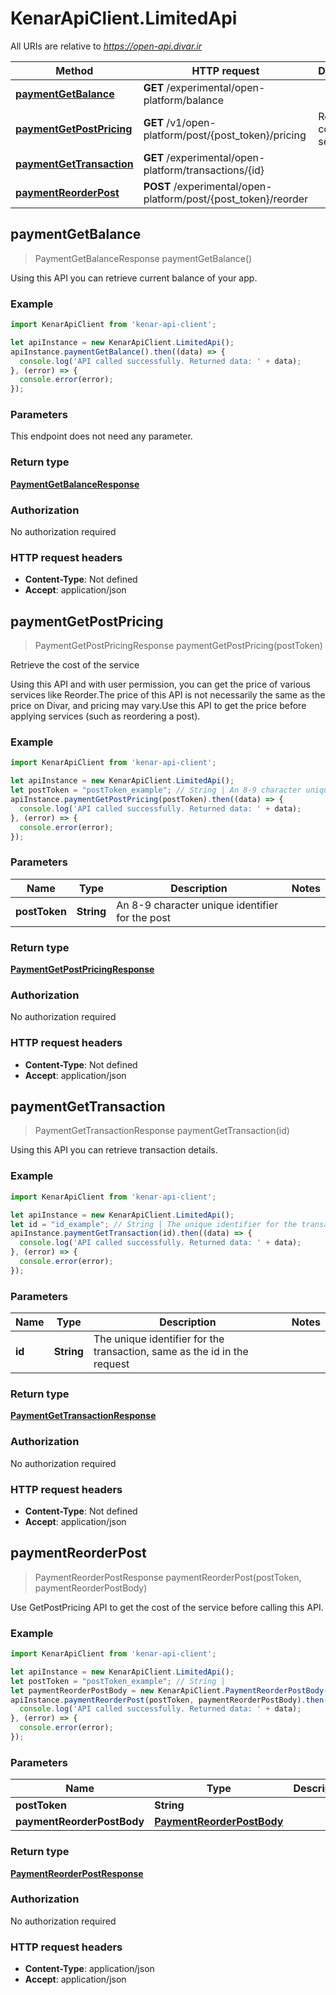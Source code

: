 # KenarApiClient.LimitedApi

All URIs are relative to *https://open-api.divar.ir*

Method | HTTP request | Description
------------- | ------------- | -------------
[**paymentGetBalance**](LimitedApi.md#paymentGetBalance) | **GET** /experimental/open-platform/balance | 
[**paymentGetPostPricing**](LimitedApi.md#paymentGetPostPricing) | **GET** /v1/open-platform/post/{post_token}/pricing | Retrieve the cost of the service
[**paymentGetTransaction**](LimitedApi.md#paymentGetTransaction) | **GET** /experimental/open-platform/transactions/{id} | 
[**paymentReorderPost**](LimitedApi.md#paymentReorderPost) | **POST** /experimental/open-platform/post/{post_token}/reorder | 



## paymentGetBalance

> PaymentGetBalanceResponse paymentGetBalance()



Using this API you can retrieve current balance of your app.

### Example

```javascript
import KenarApiClient from 'kenar-api-client';

let apiInstance = new KenarApiClient.LimitedApi();
apiInstance.paymentGetBalance().then((data) => {
  console.log('API called successfully. Returned data: ' + data);
}, (error) => {
  console.error(error);
});

```

### Parameters

This endpoint does not need any parameter.

### Return type

[**PaymentGetBalanceResponse**](PaymentGetBalanceResponse.md)

### Authorization

No authorization required

### HTTP request headers

- **Content-Type**: Not defined
- **Accept**: application/json


## paymentGetPostPricing

> PaymentGetPostPricingResponse paymentGetPostPricing(postToken)

Retrieve the cost of the service

Using this API and with user permission, you can get the price of various services like Reorder.The price of this API is not necessarily the same as the price on Divar, and pricing may vary.Use this API to get the price before applying services (such as reordering a post).

### Example

```javascript
import KenarApiClient from 'kenar-api-client';

let apiInstance = new KenarApiClient.LimitedApi();
let postToken = "postToken_example"; // String | An 8-9 character unique identifier for the post
apiInstance.paymentGetPostPricing(postToken).then((data) => {
  console.log('API called successfully. Returned data: ' + data);
}, (error) => {
  console.error(error);
});

```

### Parameters


Name | Type | Description  | Notes
------------- | ------------- | ------------- | -------------
 **postToken** | **String**| An 8-9 character unique identifier for the post | 

### Return type

[**PaymentGetPostPricingResponse**](PaymentGetPostPricingResponse.md)

### Authorization

No authorization required

### HTTP request headers

- **Content-Type**: Not defined
- **Accept**: application/json


## paymentGetTransaction

> PaymentGetTransactionResponse paymentGetTransaction(id)



Using this API you can retrieve transaction details.

### Example

```javascript
import KenarApiClient from 'kenar-api-client';

let apiInstance = new KenarApiClient.LimitedApi();
let id = "id_example"; // String | The unique identifier for the transaction, same as the id in the request
apiInstance.paymentGetTransaction(id).then((data) => {
  console.log('API called successfully. Returned data: ' + data);
}, (error) => {
  console.error(error);
});

```

### Parameters


Name | Type | Description  | Notes
------------- | ------------- | ------------- | -------------
 **id** | **String**| The unique identifier for the transaction, same as the id in the request | 

### Return type

[**PaymentGetTransactionResponse**](PaymentGetTransactionResponse.md)

### Authorization

No authorization required

### HTTP request headers

- **Content-Type**: Not defined
- **Accept**: application/json


## paymentReorderPost

> PaymentReorderPostResponse paymentReorderPost(postToken, paymentReorderPostBody)



Use GetPostPricing API to get the cost of the service before calling this API.

### Example

```javascript
import KenarApiClient from 'kenar-api-client';

let apiInstance = new KenarApiClient.LimitedApi();
let postToken = "postToken_example"; // String | 
let paymentReorderPostBody = new KenarApiClient.PaymentReorderPostBody(); // PaymentReorderPostBody | 
apiInstance.paymentReorderPost(postToken, paymentReorderPostBody).then((data) => {
  console.log('API called successfully. Returned data: ' + data);
}, (error) => {
  console.error(error);
});

```

### Parameters


Name | Type | Description  | Notes
------------- | ------------- | ------------- | -------------
 **postToken** | **String**|  | 
 **paymentReorderPostBody** | [**PaymentReorderPostBody**](PaymentReorderPostBody.md)|  | 

### Return type

[**PaymentReorderPostResponse**](PaymentReorderPostResponse.md)

### Authorization

No authorization required

### HTTP request headers

- **Content-Type**: application/json
- **Accept**: application/json

